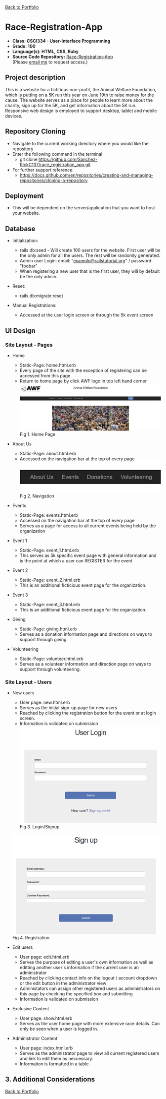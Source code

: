 [Back to Portfolio](./)

Race-Registration-App
===============

-   **Class: CSCI334 - User-Interface Programming** 
-   **Grade: 100** 
-   **Language(s): HTML, CSS, Ruby** 
-   **Source Code Repository:** [Race-Registration-App](https://github.com/Sanchez-RickC137/Race_Registration_App)  
    (Please [email me](mailto:jrpike@csustudent.net?subject=GitHub%20Access) to request access.)

## Project description

This is a website for a fictitious non-profit, the Animal Welfare Foundation, which is putting on a 5K run this year on June 19th to raise money for the cause. The website serves as a place for people to learn more about the charity, sign up for the 5K, and get information about the 5K run. Responsive web design is employed to support desktop, tablet and mobile devices.

## Repository Cloning
* Navigate to the current working directory where you would like the repository
* Enter the following command in the terminal
   - git clone https://github.com/Sanchez-RickC137/race_registration_app.git
* For further support reference:
   - https://docs.github.com/en/repositories/creating-and-managing-repositories/cloning-a-repository
 
## Deployment
* This will be dependent on the server/application that you want to host your website.

## Database
* Initialization:
   - rails db:seed - Will create 100 users for the website. First user will be the only admin for all the users. The rest will be randomly generated.
   - Admin user Login: email: "example@railstutorial.org" / password: "foobar"
   - When registering a new user that is the first user, they will by default be the only admin.

* Reset:
   - rails db:migrate:reset

* Manual Registrations:
  - Accessed at the user login screen or through the 5k event screen

## UI Design

### Site Layout - Pages
* Home
   - Static-Page: home.html.erb
   - Every page of the site with the exception of registering can be accessed from this page
   - Return to home page by click AWF logo in top left hand corner
![screenshot](images/AWF-home.png)  
Fig 1. Home Page

* About Us
   - Static-Page: about.html.erb
   - Accessed on the navigation bar at the top of every page
    ![screenshot](images/AWF-nav.png)  
    Fig 2. Navigation

* Events
   - Static-Page: events.html.erb
   - Accessed on the navigation bar at the top of every page
   - Serves as a page for access to all current events being held by the organization

* Event 1
   - Static-Page: event_1.html.erb
   - This serves as 5k specific event page with general information and is the point at which a user can REGISTER for the event

* Event 2
   - Static-Page: event_2.html.erb
   - This is an additional ficticious event page for the organization.

* Event 3
   - Static-Page: event_3.html.erb
   - This is an additional ficticious event page for the organization.

* Giving
   - Static-Page: giving.html.erb
   - Serves as a donation information page and directions on ways to support through giving.

* Volunteering
   - Static-Page: volunteer.html.erb
   - Serves as a volunteer information and direction page on ways to support through volunteering.

### Site Layout - Users
* New users
   - User page: new.html.erb
   - Serves as the initial sign-up page for new users
   - Reached by clicking the registration button for the event or at login screen.
   - Information is validated on submission
    ![screenshot](images/AWF-login.png)  
    Fig 3. Login/Signup

    ![screenshot](images/AWF-reg.png)  
    Fig 4. Registration 

* Edit users
   - User page: edit.html.erb
   - Serves the purpose of editing a user's own information as well as editting another user's information if the current user is an administrator
   - Reached by clicking contact info on the logout / account dropdown or the edit button in the administrator view
   - Administators can assign other registered users as administrators on this page by checking the specified box and submitting
   - Information is validated on submission

* Exclusive Content
   - User page: show.html.erb
   - Serves as the user home page with more extensive race details. Can only be seen when a user is logged in.

* Administrator Content
   - User page: index.html.erb
   - Serves as the administrator page to view all current registered users and link to edit them as neccessary.
   - Information is formatted in a table.


## 3. Additional Considerations


[Back to Portfolio](./)
